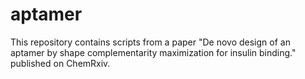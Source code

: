 # aptamer
This repository contains scripts from a paper "De novo design of an aptamer by shape complementarity maximization for insulin binding." published on ChemRxiv.
